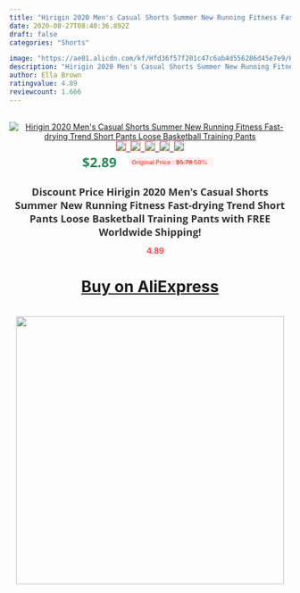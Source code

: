 ```yaml
---
title: "Hirigin 2020 Men's Casual Shorts Summer New Running Fitness Fast-drying Trend Short Pants Loose Basketball Training Pants"
date: 2020-08-27T08:40:36.892Z
draft: false
categories: "Shorts"

image: "https://ae01.alicdn.com/kf/Hfd36f57f201c47c6ab4d556286d45e7e9/Hirigin-2020-Men-s-Casual-Shorts-Summer-New-Running-Fitness-Fast-drying-Trend-Short-Pants-Loose.jpg"
description: "Hirigin 2020 Men's Casual Shorts Summer New Running Fitness Fast-drying Trend Short Pants Loose Basketball Training Pants"
author: Ella Brown
ratingvalue: 4.89
reviewcount: 1.666
---
```

<br>
<div style="text-align: center;">
<a href="https://s.click.aliexpress.com/e/_AnlUev" target="_blank" rel="nofollow noopener noreferrer"><img alt="Hirigin 2020 Men's Casual Shorts Summer New Running Fitness Fast-drying Trend Short Pants Loose Basketball Training Pants" class="magnifier-image" src="https://ae01.alicdn.com/kf/Hfd36f57f201c47c6ab4d556286d45e7e9/Hirigin-2020-Men-s-Casual-Shorts-Summer-New-Running-Fitness-Fast-drying-Trend-Short-Pants-Loose.jpg_640x640.jpg">
<br>
<img style="border:1px solid salmon" src="https://ae01.alicdn.com/kf/Hfd36f57f201c47c6ab4d556286d45e7e9/Hirigin-2020-Men-s-Casual-Shorts-Summer-New-Running-Fitness-Fast-drying-Trend-Short-Pants-Loose.jpg_120x120.jpg">&nbsp;&nbsp;<img style="border:1px solid salmon" src="https://ae01.alicdn.com/kf/H79840236869843ab9bbbb24af06eac44x/Hirigin-2020-Men-s-Casual-Shorts-Summer-New-Running-Fitness-Fast-drying-Trend-Short-Pants-Loose.jpg_120x120.jpg">&nbsp;&nbsp;<img style="border:1px solid salmon" src="https://ae01.alicdn.com/kf/H84faeab4469b4ed6919a5f77ecaea5e8p/Hirigin-2020-Men-s-Casual-Shorts-Summer-New-Running-Fitness-Fast-drying-Trend-Short-Pants-Loose.jpg_120x120.jpg">&nbsp;&nbsp;<img style="border:1px solid salmon" src="https://ae01.alicdn.com/kf/H2bc8cc89e15b4f5a86f4a1cdb48723aem/Hirigin-2020-Men-s-Casual-Shorts-Summer-New-Running-Fitness-Fast-drying-Trend-Short-Pants-Loose.jpg_120x120.jpg">&nbsp;&nbsp;<img style="border:1px solid salmon" src="https://ae01.alicdn.com/kf/H17ba60e220474d91a234578afea619970/Hirigin-2020-Men-s-Casual-Shorts-Summer-New-Running-Fitness-Fast-drying-Trend-Short-Pants-Loose.jpg_120x120.jpg"></a></div><br0>
<div style="text-align: center;"><span style="background-color: white; border: 0px; box-sizing: border-box; color: seagreen; display: inline-block; font-family: &quot;open sans&quot; , &quot;arial&quot; , &quot;helvetica&quot; , sans-serif , &quot;heiti&quot;; font-size: 24px; font-stretch: inherit; font-weight: 700; line-height: inherit; margin: 0px 10px 0px 0px; padding: 0px; vertical-align: middle;">$2.89 </span>
<span style="background: rgb(255 , 241 , 241); border-radius: 3px; border: 0px; box-sizing: border-box; color: #ff4747; display: inline-block; font-family: inherit; font-size: 12px; font-stretch: inherit; font-style: inherit; font-variant: inherit; font-weight: 600; line-height: inherit; margin: 0px; padding: 2px 5px; transform: scale(0.9); vertical-align: middle;">Original Price : <b style="text-decoration: line-through;">$5.78 </b> 50%&nbsp;&nbsp;</span></div>
<h1 style="color: #333333; display: inline-block; font-family: &quot;open sans&quot; , &quot;arial&quot; , &quot;helvetica&quot; , sans-serif , &quot;heiti&quot;; font-size: 18px; font-stretch: inherit; font-weight: 700; text-align: center;">Discount Price Hirigin 2020 Men's Casual Shorts Summer New Running Fitness Fast-drying Trend Short Pants Loose Basketball Training Pants with FREE Worldwide Shipping!</h1>
<div style="color: #ff4747; text-align: center;">
<img src="https://4.bp.blogspot.com/-M0ZcTcb-5uY/XleCXlxnR4I/AAAAAAAAAEc/OrjgMkXV1oMQFaCRZj5HQwOCBcu3w1FegCPcBGAYYCw/s1600/star.png" style="height: 15px;">&nbsp;<b>4.89</b></div>
<div class="button_cont" align="center"><a class="buynow_a" href="https://s.click.aliexpress.com/e/_AnlUev" target="_blank" rel="nofollow noopener noreferrer"><H1>Buy on AliExpress</H1></a></div><br>
<div class="separator" style="clear: both; text-align: center;">
<img src="https://lh3.googleusercontent.com/-pTy5HemUv9M/XlePHvY0dAI/AAAAAAAAAE4/0nX5iRUoIWY8eMW9Dpxeirr157OZliDIgCLcBGAsYHQ/s1600/badge.gif" width="480">
</div>
